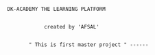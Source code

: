 

    DK-ACADEMY THE LEARNING PLATFORM 
    
    
                created by 'AFSAL'


           " This is first master project " ------

